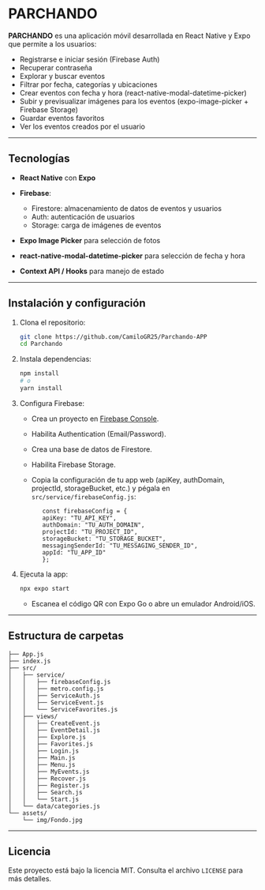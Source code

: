 # PARCHANDO

**PARCHANDO** es una aplicación móvil desarrollada en React Native y Expo que permite a los usuarios:

* Registrarse e iniciar sesión (Firebase Auth)
* Recuperar contraseña
* Explorar y buscar eventos
* Filtrar por fecha, categorías y ubicaciones
* Crear eventos con fecha y hora (react-native-modal-datetime-picker)
* Subir y previsualizar imágenes para los eventos (expo-image-picker + Firebase Storage)
* Guardar eventos favoritos
* Ver los eventos creados por el usuario

---

## Tecnologías

* **React Native** con **Expo**
* **Firebase**:

  * Firestore: almacenamiento de datos de eventos y usuarios
  * Auth: autenticación de usuarios
  * Storage: carga de imágenes de eventos
* **Expo Image Picker** para selección de fotos
* **react-native-modal-datetime-picker** para selección de fecha y hora
* **Context API / Hooks** para manejo de estado

---

## Instalación y configuración

1. Clona el repositorio:

   ```bash
   git clone https://github.com/CamiloGR25/Parchando-APP
   cd Parchando
   ```

2. Instala dependencias:

   ```bash
   npm install
   # o
   yarn install
   ```

3. Configura Firebase:

   * Crea un proyecto en [Firebase Console](https://console.firebase.google.com/).
   * Habilita Authentication (Email/Password).
   * Crea una base de datos de Firestore.
   * Habilita Firebase Storage.
   * Copia la configuración de tu app web (apiKey, authDomain, projectId, storageBucket, etc.) y pégala en `src/service/firebaseConfig.js`:

     ```
        const firebaseConfig = {
        apiKey: "TU_API_KEY",
        authDomain: "TU_AUTH_DOMAIN",
        projectId: "TU_PROJECT_ID",
        storageBucket: "TU_STORAGE_BUCKET",
        messagingSenderId: "TU_MESSAGING_SENDER_ID",
        appId: "TU_APP_ID"
        };
     ```

4. Ejecuta la app:

   ```bash
   npx expo start
   ```

   * Escanea el código QR con Expo Go o abre un emulador Android/iOS.

---

## Estructura de carpetas

```
├── App.js
├── index.js
├── src/
│   ├── service/
│   │   ├── firebaseConfig.js
│   │   ├── metro.config.js
│   │   ├── ServiceAuth.js
│   │   ├── ServiceEvent.js
│   │   └── ServiceFavorites.js
│   ├── views/
│   │   ├── CreateEvent.js
│   │   ├── EventDetail.js
│   │   ├── Explore.js
│   │   ├── Favorites.js
│   │   ├── Login.js
│   │   ├── Main.js
│   │   ├── Menu.js
│   │   ├── MyEvents.js
│   │   ├── Recover.js
│   │   ├── Register.js
│   │   ├── Search.js
│   │   └── Start.js
│   └── data/categories.js
└── assets/
    └── img/Fondo.jpg
```

---

## Licencia

Este proyecto está bajo la licencia MIT. Consulta el archivo `LICENSE` para más detalles.